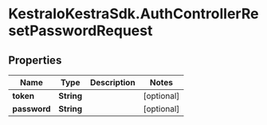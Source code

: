 # KestraIoKestraSdk.AuthControllerResetPasswordRequest

## Properties

Name | Type | Description | Notes
------------ | ------------- | ------------- | -------------
**token** | **String** |  | [optional] 
**password** | **String** |  | [optional] 


